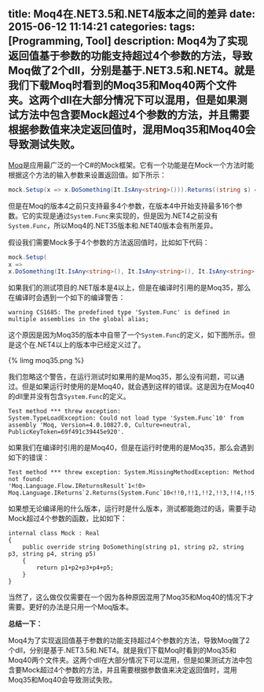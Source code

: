 title: Moq4在.NET3.5和.NET4版本之间的差异
date: 2015-06-12 11:14:21
categories:
tags: [Programming, Tool]
description: Moq4为了实现返回值基于参数的功能支持超过4个参数的方法，导致Moq做了2个dll，分别是基于.NET3.5和.NET4。就是我们下载Moq时看到的Moq35和Moq40两个文件夹。这两个dll在大部分情况下可以混用，但是如果测试方法中包含要Mock超过4个参数的方法，并且需要根据参数值来决定返回值时，混用Moq35和Moq40会导致测试失败。
---
[Moq](https://github.com/Moq/moq4)是应用最广泛的一个C#的Mock框架。它有一个功能是在Mock一个方法时能根据这个方法的输入参数来设置返回值。如下所示：
```csharp
mock.Setup(x => x.DoSomething(It.IsAny<string>())).Returns((string s) => s.ToLower());
```

但是在Moq的版本4之前只支持最多4个参数，在版本4中开始支持最多16个参数。它的实现是通过`System.Func`来实现的，但是因为.NET4之前没有`System.Func`，所以Moq4的.NET35版本和.NET40版本会有所差异。

假设我们需要Mock多于4个参数的方法返回值时，比如如下代码：
```csharp
mock.Setup(
x =>
x.DoSomething(It.IsAny<string>(), It.IsAny<string>(), It.IsAny<string>(), It.IsAny<string>(), It.IsAny<string>()).Returns((string p1, string p2, string p3, string p4, string p5) => p1+p2+p3+p4+p5);
```

如果我们的测试项目的.NET版本是4以上，但是在编译时引用的是Moq35，那么在编译时会遇到一个如下的编译警告：
```
warning CS1685: The predefined type 'System.Func' is defined in multiple assemblies in the global alias;
```

这个原因是因为Moq35的版本中自带了一个`System.Func`的定义，如下图所示。但是这个在.NET4以上的版本中已经定义过了。

{% limg moq35.png %}

我们忽略这个警告，在运行测试时如果用的是Moq35，那么没有问题，可以通过。但是如果运行时使用的是Moq40，就会遇到这样的错误。这是因为在Moq40的dll里并没有包含`System.Func`的定义。

```
Test method *** threw exception: 
System.TypeLoadException: Could not load type 'System.Func`10' from assembly 'Moq, Version=4.0.10827.0, Culture=neutral, PublicKeyToken=69f491c39445e920'.
```

如果我们在编译时引用的是Moq40，但是在运行时使用的是Moq35，那么会遇到如下的错误：
```
Test method *** threw exception: System.MissingMethodException: Method not found: 
'Moq.Language.Flow.IReturnsResult`1<!0> Moq.Language.IReturns`2.Returns(System.Func`10<!!0,!!1,!!2,!!3,!!4,!!5,!!6,!!7,!!8,!1>)'.
```

如果想无论编译用的什么版本，运行时是什么版本，测试都能跑过的话，需要手动Mock超过4个参数的函数，比如如下：
```
internal class Mock : Real
{
	public override string DoSomething(string p1, string p2, string p3, string p4, string p5)
	{
		return p1+p2+p3+p4+p5;
	}
}
```

当然了，这么做仅仅需要在一个因为各种原因混用了Moq35和Moq40的情况下才需要。更好的办法是只用一个Moq版本。

**总结一下：**

Moq4为了实现返回值基于参数的功能支持超过4个参数的方法，导致Moq做了2个dll，分别是基于.NET3.5和.NET4。就是我们下载Moq时看到的Moq35和Moq40两个文件夹。这两个dll在大部分情况下可以混用，但是如果测试方法中包含要Mock超过4个参数的方法，并且需要根据参数值来决定返回值时，混用Moq35和Moq40会导致测试失败。